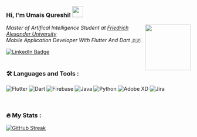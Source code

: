 ### Hi, I'm Umais Qureshi! <img src="https://media.giphy.com/media/hvRJCLFzcasrR4ia7z/giphy.gif" width="30px"/>

<img align='right' src="https://media.giphy.com/media/M9gbBd9nbDrOTu1Mqx/giphy.gif" width="125">

<p>
  <em>
    Master of Artifical Intelligence Student at <a href="https://www.fau.de">Friedrich Alexander University</a>
    </br>
    Mobile Application Developer With Flutter And Dart 🇩🇪
  </em>
</p>

<div align="left">
  <a href="linkedin.com/in/muhammad-umais-rashid-a574a01b2">
    <img src="https://img.shields.io/badge/LinkedIn-blue?style=for-the-badge&logo=linkedin&logoColor=white" alt="LinkedIn Badge"/>
  </a>
</div>

<div align="left">
  <img src="https://komarev.com/ghpvc/?username=umaisqureshi&style=flat-square&color=blue" alt=""/>
</div>

<br />

### :hammer_and_wrench: Languages and Tools :
<p align="left">
  <img src="https://img.icons8.com/color/48/7950F2/flutter.png" alt="Flutter" />
  <img src="https://img.icons8.com/color/48/000000/dart.png" alt="Dart" />
  <img src="https://img.icons8.com/color/48/000000/firebase.png" alt="Firebase"/>
  <img src="https://img.icons8.com/fluency/48/000000/java-coffee-cup-logo.png" alt="Java" />
  <img src="https://img.icons8.com/color/48/000000/python--v1.png" alt="Python" />
  <img src="https://img.icons8.com/color/48/000000/adobe-xd--v1.png"" alt="Adobe XD" />
  <img src="https://img.icons8.com/color/48/000000/jira.png"" alt="Jira" />

</p>

<br />

### :fire: My Stats :
[![GitHub Streak](http://github-readme-streak-stats.herokuapp.com?user=umaisqureshi&theme=dark&hide_border=true)](https://git.io/streak-stats)
